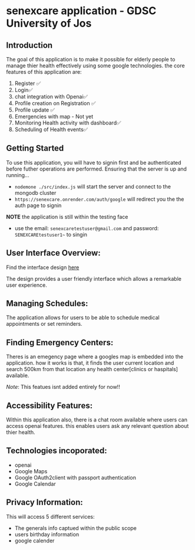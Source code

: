 # senexcare application - GDSC University of Jos

## Introduction

  The goal of this application is to make it possible for elderly people to manage thier health effectively using some google technologies. the core features of this application are:
  
  1. Register ✅
  2. Login✅
  3. chat integration with Openai✅
  4. Profile creation on Registration ✅
  5. Profile update ✅
  6. Emergencies with map - Not yet
  7. Monitoring Health activity with dashboard✅
  8. Scheduling of Health events✅


## Getting Started

To use this application, you will have to signin first and be authenticated before futher operations are performed.
Ensuring that the server is up and running...

 - `nodemone ./src/index.js` will start the server and connect to the mongodb cluster
 - `https://senexcare.onrender.com/auth/google` will redirect you the the auth page to signin
 
 **NOTE** the application is still within the testing face
  - use the email: `senexcaretestuser@gmail.com` and password: `SENEXCAREtestuser1~` to singin


## User Interface Overview:

Find the interface design [here](https://www.figma.com/file/ArEFbX9lFjbjFvz8enEitp/senexCare?type=design&node-id=0%3A1&mode=design&t=cNox61okeIDuMvXw-1)

The design provides a user friendly interface which allows a remarkable user experience.


## Managing Schedules:

The application allows for users to be able to schedule medical appointments or set reminders.

## Finding Emergency Centers:

Theres is an emegency page where a googles map is embedded into the application. how it works is that, it finds the user current location and search 500km from that location any health center[clinics or haspitals] available.

_Note_: This featues isnt added entirely for now!!

## Accessibility Features:

Within this application also, there is a chat room available where users can access openai features. this enables users ask any relevant question about thier health.


## Technologies incoporated:

- openai
- Google Maps
- Google OAuth2client with passport authentication
- Google Calendar

## Privacy Information:

This will access 5 different services:
- The generals info captued within the public scope
- users birthday information
- google calender